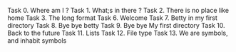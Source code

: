 Task 0. Where am I ?
Task 1. What;s in there ?
Task 2. There is no place like home
Task 3. The long format
Task 6. Welcome
Task 7. Betty in my first directory
Task 8. Bye bye betty
Task 9. Bye bye My first directory
Task 10. Back to the future
Task 11. Lists
Task 12. File type
Task 13. We are symbols, and inhabit symbols
